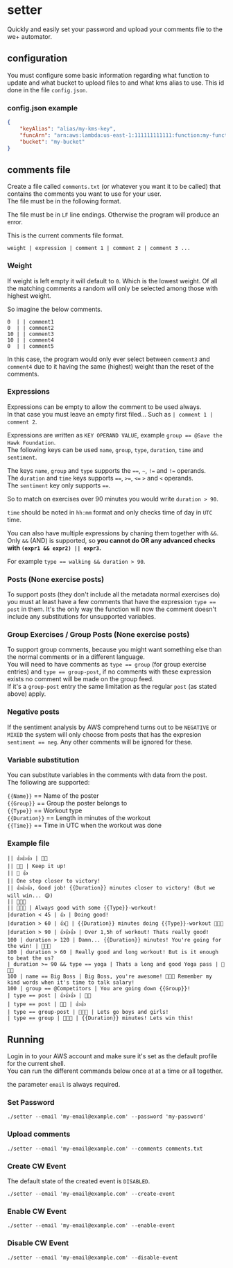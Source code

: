 # setter

Quickly and easily set your password and upload your comments file to the we+ automator.

## configuration

You must configure some basic information regarding what function to update and what bucket to upload files to
and what kms alias to use. This id done in the file `config.json`.

### config.json example

```json
{
    "keyAlias": "alias/my-kms-key",
    "funcArn": "arn:aws:lambda:us-east-1:111111111111:function:my-function",
    "bucket": "my-bucket"
}
```

## comments file

Create a file called `comments.txt` (or whatever you want it to be called) that contains the comments you want to use for your user.  
The file must be in the following format.

The file must be in `LF` line endings. Otherwise the program will produce an error.

This is the current comments file format.

```text
weight | expression | comment 1 | comment 2 | comment 3 ...
```

### Weight

If weight is left empty it will default to `0`. Which is the lowest weight.
Of all the matching comments a random will only be selected among those with highest weight.

So imagine the below comments.

```text
0  | | comment1
0  | | comment2
10 | | comment3
10 | | comment4
0  | | comment5
```

In this case, the program would only ever select between `comment3` and `comment4` due to it having the same (highest) weight than the reset of the comments.

### Expressions

Expressions can be empty to allow the comment to be used always.  
In that case you must leave an empty first filed... Such as `| comment 1 | comment 2`.

Expressions are written as `KEY OPERAND VALUE`, example `group == @Save the Hawk Foundation`.  
The following keys can be used `name`, `group`, `type`, `duration`,  `time` and `sentiment`.

The keys `name`, `group` and `type` supports the `==`, `~`, `!=` and `!=` operands.  
The `duration` and `time` keys supports `==`, `>=`, `<=` `>` and `<` operands.  
The `sentiment` key only supports `==`.

So to match on exercises over 90 minutes you would write `duration > 90`.

`time` should be noted in `hh:mm` format and only checks time of day in `UTC` time.

You can also have multiple expressions by chaning them together with `&&`.  
Only `&&` (AND) is supported, so **you cannot do OR any advanced checks with `(expr1 && expr2) || expr3`.**

For example `type == walking && duration > 90`.

### Posts (None exercise posts)

To support posts (they don't include all the metadata normal exercises do) you must at least have a few comments
that have the expression `type == post` in them. It's the only way the function will now the comment
doesn't include any substitutions for unsupported variables.

### Group Exercises / Group Posts (None exercise posts)

To support group comments, because you might want something else than the normal comments or in a different language.  
You will need to have comments as `type == group` (for group exercise entries) and `type == group-post`, if no comments
with these expression exists no comment will be made on the group feed.  
If it's a `group-post` entry the same limitation as the regular `post` (as stated above) apply.

### Negative posts

If the sentiment analysis by AWS comprehend turns out to be `NEGATIVE` or `MIXED` the system will only choose from posts that has
the expresion `sentiment == neg`. Any other comments will be ignored for these.

### Variable substitution

You can substitute variables in the comments with data from the post.  
The following are supported:

`{{Name}}` == Name of the poster  
`{{Group}}` == Group the poster belongs to  
`{{Type}}` == Workout type  
`{{Duration}}` == Length in minutes of the workout  
`{{Time}}` == Time in UTC when the workout was done

### Example file

```text
|| 👍👍👍 | 🙌🙌
|| 💪💪 | Keep it up!
|| 🙌 👍
|| One step closer to victory!
|| 👍👍👍, Good job! {{Duration}} minutes closer to victory! (But we will win... 😅)
|| 🙌🙌🙌
|| 🙌🙌🙌 | Always good with some {{Type}}-workout!
|duration < 45 | 👍 | Doing good!
|duration > 60 | 👍🙌 | {{Duration}} minutes doing {{Type}}-workout 🙌🙌🙌
|duration > 90 | 👍👍👍 | Over 1,5h of workout! Thats really good!
100 | duration > 120 | Damn... {{Duration}} minutes! You're going for the win! | 💪💪💪
100 | duration > 60 | Really good and long workout! But is it enough to beat the us?
| duration >= 90 && type == yoga | Thats a long and good Yoga pass | 🙏🙏🙏
100 | name == Big Boss | Big Boss, you're awesome! 💪💪💪 Remember my kind words when it's time to talk salary!
100 | group == @Competitors | You are going down {{Group}}!
| type == post | 👍👍👍 | 🙌🙌
| type == post | 🙌🙌 | 👍👍
| type == group-post | 💪💪💪 | Lets go boys and girls!
| type == group | 🙌🙌🙌 | {{Duration}} minutes! Lets win this!
```

## Running

Login in to your AWS account and make sure it's set as the default profile for the current shell.  
You can run the different commands below once at at a time or all together.

the parameter `email` is always required.

### Set Password

```shell
./setter --email 'my-email@example.com' --password 'my-password'
```

### Upload comments

```shell
./setter --email 'my-email@example.com' --comments comments.txt
```

### Create CW Event

The default state of the created event is `DISABLED`.

```shell
./setter --email 'my-email@example.com' --create-event
```

### Enable CW Event

```shell
./setter --email 'my-email@example.com' --enable-event
```

### Disable CW Event

```shell
./setter --email 'my-email@example.com' --disable-event
```
